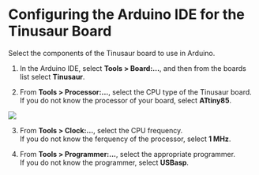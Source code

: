 # Configuring the Arduino IDE for the Tinusaur Board
Select the components of the Tinusaur board to use in Arduino.
1. In the Arduino IDE, select **Tools > Board:...**, and then from the boards list select **Tinusaur**.
<!--Arduino IDE Tinusaur Board-->
2. From **Tools > Processor:...**, select the CPU type of the Tinusaur board.    
If you do not know the processor of your board, select **ATtiny85**.
<!--Arduino IDE Tinusaur Board CPU-->      

![](https://github.com/tinusaur/guides/blob/master/docs/hello-world/images/201603311827_setupboards_18_c700x640.png)   
       
3. From **Tools > Clock:...**, select the CPU frequency.   
If you do not know the ferquency of the processor, select **1 MHz**.
<!--Arduino IDE Tinusaur Board Frequency-->
4. From **Tools > Programmer:...**, select the appropriate programmer.   
If you do not know the programmer, select **USBasp**.
<!--Arduino IDE Tinusaur Board USBasp-->

